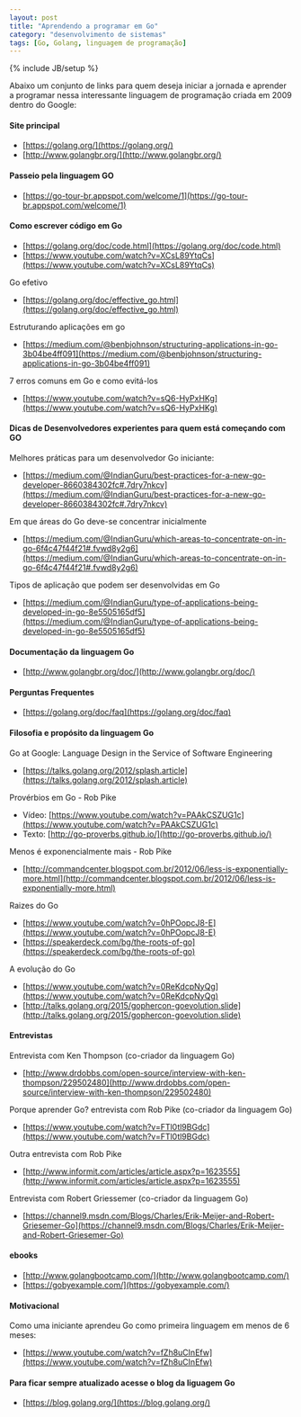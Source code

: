 ```yaml
---
layout: post
title: "Aprendendo a programar em Go"
category: "desenvolvimento de sistemas" 
tags: [Go, Golang, linguagem de programação]
---
```

{% include JB/setup %}

Abaixo um conjunto de links para quem deseja iniciar a jornada e aprender a programar nessa interessante linguagem de programação criada em 2009 dentro do Google: 


#### Site principal
- [https://golang.org/](https://golang.org/)
- [http://www.golangbr.org/](http://www.golangbr.org/)

#### Passeio pela linguagem GO
- [https://go-tour-br.appspot.com/welcome/1](https://go-tour-br.appspot.com/welcome/1)


#### Como escrever código em Go
- [https://golang.org/doc/code.html](https://golang.org/doc/code.html)
- [https://www.youtube.com/watch?v=XCsL89YtqCs](https://www.youtube.com/watch?v=XCsL89YtqCs)

Go efetivo
- [https://golang.org/doc/effective_go.html](https://golang.org/doc/effective_go.html)


Estruturando aplicações em go
- [https://medium.com/@benbjohnson/structuring-applications-in-go-3b04be4ff091](https://medium.com/@benbjohnson/structuring-applications-in-go-3b04be4ff091)


7 erros comuns em Go e como evitá-los
- [https://www.youtube.com/watch?v=sQ6-HyPxHKg](https://www.youtube.com/watch?v=sQ6-HyPxHKg)



#### Dicas de Desenvolvedores experientes para quem está começando com GO

Melhores práticas para um desenvolvedor Go iniciante:
- [https://medium.com/@IndianGuru/best-practices-for-a-new-go-developer-8660384302fc#.7dry7nkcv](https://medium.com/@IndianGuru/best-practices-for-a-new-go-developer-8660384302fc#.7dry7nkcv)

Em que áreas do Go deve-se concentrar inicialmente
- [https://medium.com/@IndianGuru/which-areas-to-concentrate-on-in-go-6f4c47f44f21#.fvwd8y2g6](https://medium.com/@IndianGuru/which-areas-to-concentrate-on-in-go-6f4c47f44f21#.fvwd8y2g6)

Tipos de aplicação que podem ser desenvolvidas em Go
- [https://medium.com/@IndianGuru/type-of-applications-being-developed-in-go-8e5505165df5](https://medium.com/@IndianGuru/type-of-applications-being-developed-in-go-8e5505165df5)


#### Documentação da linguagem Go
- [http://www.golangbr.org/doc/](http://www.golangbr.org/doc/)


#### Perguntas Frequentes
- [https://golang.org/doc/faq](https://golang.org/doc/faq)



#### Filosofia e propósito da linguagem Go
Go at Google: Language Design in the Service of Software Engineering
- [https://talks.golang.org/2012/splash.article](https://talks.golang.org/2012/splash.article)

Provérbios em Go - Rob Pike
- Vídeo: [https://www.youtube.com/watch?v=PAAkCSZUG1c](https://www.youtube.com/watch?v=PAAkCSZUG1c)
- Texto: [http://go-proverbs.github.io/](http://go-proverbs.github.io/)

Menos é exponencialmente mais - Rob Pike
- [http://commandcenter.blogspot.com.br/2012/06/less-is-exponentially-more.html](http://commandcenter.blogspot.com.br/2012/06/less-is-exponentially-more.html)

Raizes do Go
- [https://www.youtube.com/watch?v=0hPOopcJ8-E](https://www.youtube.com/watch?v=0hPOopcJ8-E)
- [https://speakerdeck.com/bg/the-roots-of-go](https://speakerdeck.com/bg/the-roots-of-go)


A evolução do Go
- [https://www.youtube.com/watch?v=0ReKdcpNyQg](https://www.youtube.com/watch?v=0ReKdcpNyQg)
- [http://talks.golang.org/2015/gophercon-goevolution.slide](http://talks.golang.org/2015/gophercon-goevolution.slide)


#### Entrevistas
Entrevista com Ken Thompson (co-criador da linguagem Go)
- [http://www.drdobbs.com/open-source/interview-with-ken-thompson/229502480](http://www.drdobbs.com/open-source/interview-with-ken-thompson/229502480)

Porque aprender Go? entrevista com Rob Pike (co-criador da linguagem Go)
- [https://www.youtube.com/watch?v=FTl0tl9BGdc](https://www.youtube.com/watch?v=FTl0tl9BGdc)

Outra entrevista com Rob Pike
- [http://www.informit.com/articles/article.aspx?p=1623555](http://www.informit.com/articles/article.aspx?p=1623555)

Entrevista com Robert Griessemer (co-criador da linguagem Go)
- [https://channel9.msdn.com/Blogs/Charles/Erik-Meijer-and-Robert-Griesemer-Go](https://channel9.msdn.com/Blogs/Charles/Erik-Meijer-and-Robert-Griesemer-Go)

#### ebooks
- [http://www.golangbootcamp.com/](http://www.golangbootcamp.com/)
- [https://gobyexample.com/](https://gobyexample.com/)

#### Motivacional
Como uma iniciante aprendeu Go como primeira linguagem em menos de 6 meses:
- [https://www.youtube.com/watch?v=fZh8uCInEfw](https://www.youtube.com/watch?v=fZh8uCInEfw)

#### Para ficar sempre atualizado acesse o blog da liguagem Go
- [https://blog.golang.org/](https://blog.golang.org/)
